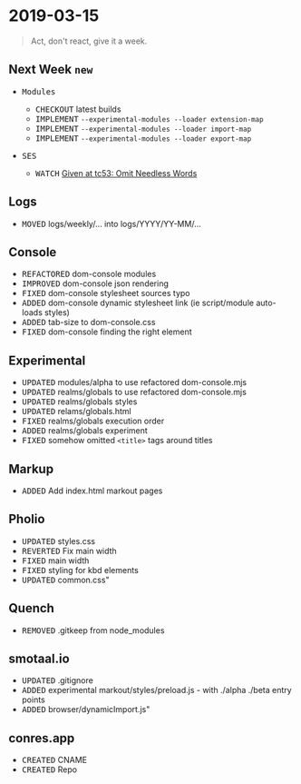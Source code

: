 ﻿# 2019-03-15

<blockquote>Act, don't react, give it a week.</blockquote>

<!-- <blockquote>How do you reconcile the bad taste of knowing your current solution which was ideal, has become less than, when your main driver is normally that you aspire for the ideal? So far, anger really determined this for me, likely I dropped the problem until it was due to start over, and that means I never finished 😉</blockquote> -->

## Next Week `new`

- <kbd>Modules</kbd>

  - <kbd>CHECKOUT</kbd> latest builds
  - <kbd>IMPLEMENT</kbd> `--experimental-modules --loader extension-map`
  - <kbd>IMPLEMENT</kbd> `--experimental-modules --loader import-map`
  - <kbd>IMPLEMENT</kbd> `--experimental-modules --loader export-map`

- <kbd>SES</kbd></span>
  - <kbd>WATCH</kbd> [Given at tc53: Omit Needless Words](https://youtu.be/aMHV7LCt8Es?t=2453)

## Logs

- <kbd>MOVED</kbd> logs/weekly/… into logs/YYYY/YY-MM/…

## Console

- <kbd>REFACTORED</kbd> dom-console modules
- <kbd>IMPROVED</kbd> dom-console json rendering
- <kbd>FIXED</kbd> dom-console stylesheet sources typo
- <kbd>ADDED</kbd> dom-console dynamic stylesheet link (ie script/module auto-loads styles)
- <kbd>ADDED</kbd> tab-size to dom-console.css
- <kbd>FIXED</kbd> dom-console finding the right element

## Experimental

- <kbd>UPDATED</kbd> modules/alpha to use refactored dom-console.mjs
- <kbd>UPDATED</kbd> realms/globals to use refactored dom-console.mjs
- <kbd>UPDATED</kbd> realms/globals styles
- <kbd>UPDATED</kbd> relams/globals.html
- <kbd>FIXED</kbd> realms/globals execution order
- <kbd>ADDED</kbd> realms/globals experiment
- <kbd>FIXED</kbd> somehow omitted `<title>` tags around titles

## Markup

- <kbd>ADDED</kbd> Add index.html markout pages

## Pholio

- <kbd>UPDATED</kbd> styles.css
- <kbd>REVERTED</kbd> Fix main width
- <kbd>FIXED</kbd> main width
- <kbd>FIXED</kbd> styling for kbd elements
- <kbd>UPDATED</kbd> common.css"

## Quench

- <kbd>REMOVED</kbd> .gitkeep from node_modules

## smotaal.io

- <kbd>UPDATED</kbd> .gitignore
- <kbd>ADDED</kbd> experimental markout/styles/preload.js - with ./alpha ./beta entry points
- <kbd>ADDED</kbd> browser/dynamicImport.js"

## conres.app

- <kbd>CREATED</kbd> CNAME
- <kbd>CREATED</kbd> Repo
